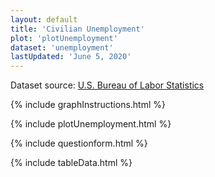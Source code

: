 ```yaml
---
layout: default
title: 'Civilian Unemployment'
plot: 'plotUnemployment'
dataset: 'unemployment'
lastUpdated: 'June 5, 2020'
---
```


Dataset source: [U.S. Bureau of Labor Statistics](https://www.bls.gov/charts/employment-situation/civilian-unemployment-rate.htm)

{% include graphInstructions.html %}

{% include plotUnemployment.html %}

{% include questionform.html %}

{% include tableData.html %}

